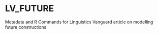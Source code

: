 # LV_FUTURE
Metadata and R Commands for Linguistics Vanguard article on modelling future constructions
